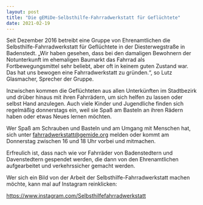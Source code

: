 ```yaml
---
layout: post
title: "Die gEMiDe-Selbsthilfe-Fahrradwerkstatt für Geflüchtete"
date: 2021-02-19
---
```


Seit Dezember 2016 betreibt eine Gruppe von Ehrenamtlichen die Selbsthilfe-Fahrradwerkstatt für Geflüchtete in der Diesterwegstraße in Badenstedt. „Wir haben gesehen, dass bei den damaligen Bewohnern der Notunterkunft im ehemaligen Baumarkt das Fahrrad als Fortbewegungsmittel sehr beliebt, aber oft in keinem guten Zustand war. Das hat uns bewogen eine Fahrradwerkstatt zu gründen.“, so Lutz Glasmacher, Sprecher der Gruppe.

Inzwischen kommen die Geflüchteten aus allen Unterkünften im Stadtbezirk und drüber hinaus mit ihren Fahrrädern, um sich helfen zu lassen oder selbst Hand anzulegen. Auch viele Kinder und Jugendliche finden sich regelmäßig donnerstags ein, weil sie Spaß am Basteln an ihren Rädern haben oder etwas Neues lernen möchten.

Wer Spaß am Schrauben und Basteln und am Umgang mit Menschen hat, sich unter fahrradwerkstatt@gemide.org melden oder kommt am Donnerstag zwischen 16 und 18 Uhr vorbei und mitmachen.

Erfreulich ist, dass nach wie vor Fahrräder von Badenstedtern und Davenstedtern gespendet werden, die dann von den Ehrenamtlichen aufgearbeitet und verkehrssicher gemacht werden.

Wer sich ein Bild von der Arbeit der Selbsthilfe-Fahrradwerkstatt machen möchte, kann mal auf Instagram reinklicken:

<https://www.instagram.com/Selbsthilfefahrradwerkstatt>

